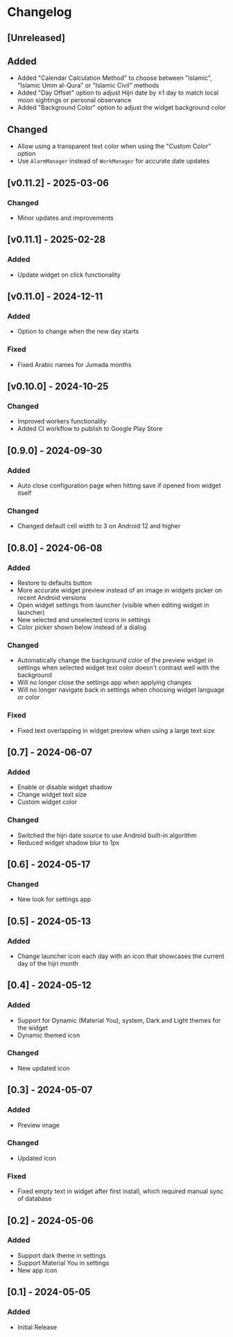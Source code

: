 # Changelog

## [Unreleased]

## Added

- Added "Calendar Calculation Method" to choose between "Islamic", "Islamic Umm al-Qura" or "Islamic Civil" methods
- Added "Day Offset" option to adjust Hijri date by ±1 day to match local moon sightings or personal observance
- Added "Background Color" option to adjust the widget background color

## Changed

- Allow using a transparent text color when using the "Custom Color" option
- Use `AlarmManager` instead of `WorkManager` for accurate date updates

## [v0.11.2] - 2025-03-06

### Changed
- Minor updates and improvements

## [v0.11.1] - 2025-02-28

### Added
- Update widget on click functionality

## [v0.11.0] - 2024-12-11

### Added
- Option to change when the new day starts

### Fixed
- Fixed Arabic names for Jumada months

## [v0.10.0] - 2024-10-25

### Changed
- Improved workers functionality
- Added CI workflow to publish to Google Play Store

## [0.9.0] - 2024-09-30

### Added
- Auto close configuration page when hitting save if opened from widget itself

### Changed
- Changed default cell width to 3 on Android 12 and higher

## [0.8.0] - 2024-06-08

### Added
- Restore to defaults button
- More accurate widget preview instead of an image in widgets picker on recent Android versions
- Open widget settings from launcher (visible when editing widget in launcher)
- New selected and unselected icons in settings
- Color picker shown below instead of a dialog

### Changed
- Automatically change the background color of the preview widget in settings when selected widget text color doesn't contrast well with the background
- Will no longer close the settings app when applying changes
- Will no longer navigate back in settings when choosing widget language or color

### Fixed
- Fixed text overlapping in widget preview when using a large text size

## [0.7] - 2024-06-07

### Added
- Enable or disable widget shadow
- Change widget text size
- Custom widget color

### Changed
- Switched the hijri date source to use Android built-in algorithm
- Reduced widget shadow blur to 1px

## [0.6] - 2024-05-17

### Changed
- New look for settings app

## [0.5] - 2024-05-13

### Added
- Change launcher icon each day with an icon that showcases the current day of the hijri month

## [0.4] - 2024-05-12

### Added
- Support for Dynamic (Material You), system, Dark and Light themes for the widget
- Dynamic themed icon

### Changed
- New updated icon

## [0.3] - 2024-05-07

### Added
- Preview image

### Changed
- Updated icon

### Fixed
- Fixed empty text in widget after first install, which required manual sync of database

## [0.2] - 2024-05-06

### Added
- Support dark theme in settings
- Support Material You in settings
- New app icon

## [0.1] - 2024-05-05

### Added
- Initial Release
